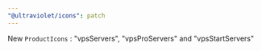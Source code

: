 ```yaml
---
"@ultraviolet/icons": patch
---
```


New `ProductIcons` : "vpsServers", "vpsProServers" and "vpsStartServers"
